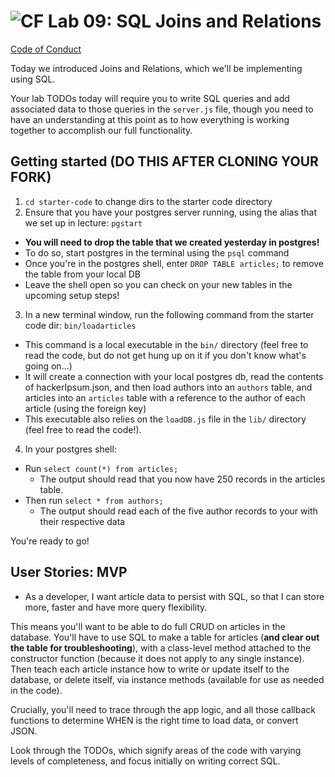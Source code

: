 ![CF](https://i.imgur.com/7v5ASc8.png)  Lab 09: SQL Joins and Relations
=======
[Code of Conduct](https://github.com/codefellows/code-of-conduct)

Today we introduced Joins and Relations, which we'll be implementing using SQL.

Your lab TODOs today will require you to write SQL queries and add associated data to those queries in the `server.js` file, though you need to have an understanding at this point as to how everything is working together to accomplish our full functionality.

## Getting started (DO THIS AFTER CLONING YOUR FORK)
1. `cd starter-code` to change dirs to the starter code directory
2. Ensure that you have your postgres server running, using the alias that we set up in lecture: `pgstart`
  * **You will need to drop the table that we created yesterday in postgres!**
  * To do so, start postgres in the terminal using the `psql` command
  * Once you're in the postgres shell, enter `DROP TABLE articles;` to remove the table from your local DB
  * Leave the shell open so you can check on your new tables in the upcoming setup steps!
3. In a new terminal window, run the following command from the starter code dir: `bin/loadarticles`
  * This command is a local executable in the `bin/` directory (feel free to read the code, but do not get hung up on it if you don't know what's going on...)
  * It will create a connection with your local postgres db, read the contents of hackerIpsum.json, and then load authors into an `authors` table, and articles into an `articles` table with a reference to the author of each article (using the foreign key)
  * This executable also relies on the `loadDB.js` file in the `lib/` directory (feel free to read the code!).
4. In your postgres shell:
  * Run `select count(*) from articles;`
    * The output should read that you now have 250 records in the articles table.
  * Then run `select * from authors;`
    * The output should read each of the five author records to your with their respective data

You're ready to go!

## User Stories: MVP
 - As a developer, I want article data to persist with SQL, so that I can store more, faster and have more query flexibility.

This means you'll want to be able to do full CRUD on articles in the database. You'll have to use SQL to make a table for articles (**and clear out the table for troubleshooting**), with a class-level method attached to the constructor function (because it does not apply to any single instance). Then teach each article instance how to write or update itself to the database, or delete itself, via instance methods (available for use as needed in the code).

Crucially, you'll need to trace through the app logic, and all those callback functions to determine WHEN is the right time to load data, or convert JSON.

Look through the TODOs, which signify areas of the code with varying levels of completeness, and focus initially on writing correct SQL.
